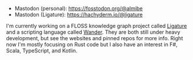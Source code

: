 * Mastodon (personal): https://fosstodon.org/@almibe
* Mastodon (Ligature): https://hachyderm.io/@ligature

I'm currently working on a FLOSS knowledge graph project called [Ligature](https://ligature.dev) and a scripting language called [Wander](https://wander-lang.dev).
They are both still under heavy development, but see the websites and pinned repos for more info.
Right now I'm mostly focusing on Rust code but I also have an interest in F#, Scala, TypeScript, and Kotlin.

